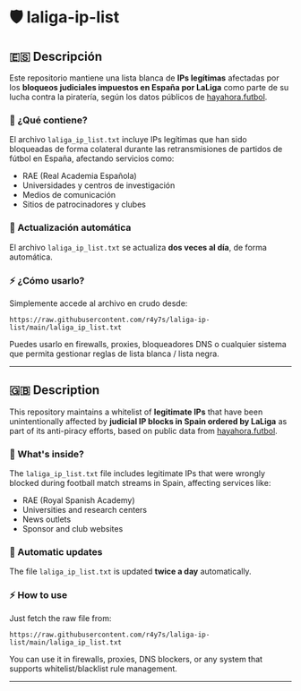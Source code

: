 # 🛡️ laliga-ip-list

## 🇪🇸 Descripción

Este repositorio mantiene una lista blanca de **IPs legítimas** afectadas por los **bloqueos judiciales impuestos en España por LaLiga** como parte de su lucha contra la piratería, según los datos públicos de [hayahora.futbol](https://hayahora.futbol/).

### 📄 ¿Qué contiene?

El archivo `laliga_ip_list.txt` incluye IPs legítimas que han sido bloqueadas de forma colateral durante las retransmisiones de partidos de fútbol en España, afectando servicios como:

- RAE (Real Academia Española)  
- Universidades y centros de investigación  
- Medios de comunicación  
- Sitios de patrocinadores y clubes  

### 🔄 Actualización automática

El archivo `laliga_ip_list.txt` se actualiza **dos veces al día**, de forma automática.

### ⚡ ¿Cómo usarlo?

Simplemente accede al archivo en crudo desde:

`https://raw.githubusercontent.com/r4y7s/laliga-ip-list/main/laliga_ip_list.txt`


Puedes usarlo en firewalls, proxies, bloqueadores DNS o cualquier sistema que permita gestionar reglas de lista blanca / lista negra.

---

## 🇬🇧 Description

This repository maintains a whitelist of **legitimate IPs** that have been unintentionally affected by **judicial IP blocks in Spain ordered by LaLiga** as part of its anti-piracy efforts, based on public data from [hayahora.futbol](https://hayahora.futbol/).

### 📄 What's inside?

The `laliga_ip_list.txt` file includes legitimate IPs that were wrongly blocked during football match streams in Spain, affecting services like:

- RAE (Royal Spanish Academy)  
- Universities and research centers  
- News outlets  
- Sponsor and club websites  

### 🔄 Automatic updates

The file `laliga_ip_list.txt` is updated **twice a day** automatically.

### ⚡ How to use

Just fetch the raw file from:

`https://raw.githubusercontent.com/r4y7s/laliga-ip-list/main/laliga_ip_list.txt`

You can use it in firewalls, proxies, DNS blockers, or any system that supports whitelist/blacklist rule management.

---
